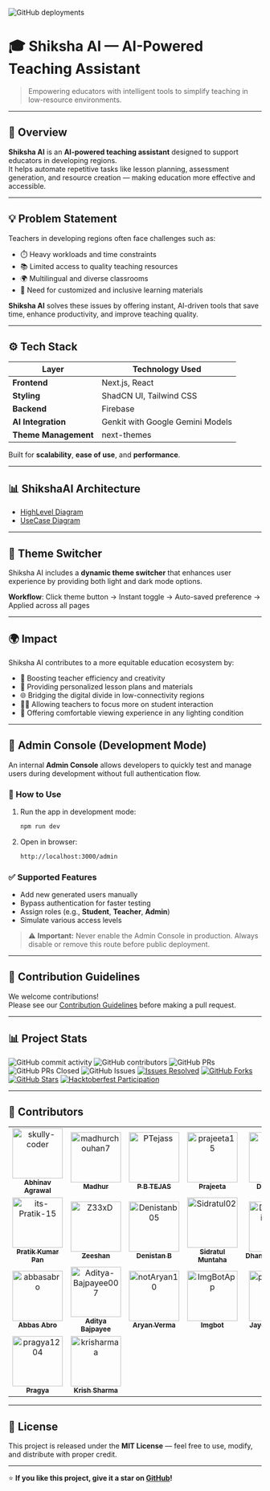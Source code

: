 ![GitHub deployments](https://img.shields.io/github/deployments/skully-coder/shiksha-ai/production?style=for-the-badge&label=deployment)

# 🎓 Shiksha AI — AI-Powered Teaching Assistant

> Empowering educators with intelligent tools to simplify teaching in low-resource environments.

---

## 🧠 Overview

**Shiksha AI** is an **AI-powered teaching assistant** designed to support educators in developing regions.  
It helps automate repetitive tasks like lesson planning, assessment generation, and resource creation — making education more effective and accessible.

---

## 💡 Problem Statement

Teachers in developing regions often face challenges such as:

- ⏱️ Heavy workloads and time constraints  
- 📚 Limited access to quality teaching resources  
- 🌍 Multilingual and diverse classrooms  
- 🧩 Need for customized and inclusive learning materials  

**Shiksha AI** solves these issues by offering instant, AI-driven tools that save time, enhance productivity, and improve teaching quality.

---

## ⚙️ Tech Stack

| Layer | Technology Used |
|-------|------------------|
| **Frontend** | Next.js, React |
| **Styling** | ShadCN UI, Tailwind CSS |
| **Backend** | Firebase |
| **AI Integration** | Genkit with Google Gemini Models |
| **Theme Management** | next-themes |

Built for **scalability**, **ease of use**, and **performance**.

---

## 📊 ShikshaAI Architecture

- [HighLevel Diagram](https://app.diagrams.net/?url=https://raw.githubusercontent.com/pipaliyajaydip/shiksha-ai/refs/heads/master/ShikshaAI-Architecture.drawio)
- [UseCase Diagram](https://app.diagrams.net/?url=https://raw.githubusercontent.com/skully-coder/shiksha-ai/refs/heads/master/ShikshaAI-UseCase.drawio)

---

## 🌙 Theme Switcher

Shiksha AI includes a **dynamic theme switcher** that enhances user experience by providing both light and dark mode options.

**Workflow**: Click theme button → Instant toggle → Auto-saved preference → Applied across all pages

---

## 🌍 Impact

Shiksha AI contributes to a more equitable education ecosystem by:

- 💪 Boosting teacher efficiency and creativity  
- 🧾 Providing personalized lesson plans and materials  
- 🌐 Bridging the digital divide in low-connectivity regions  
- 👩‍🏫 Allowing teachers to focus more on student interaction  
- 🌙 Offering comfortable viewing experience in any lighting condition

---

## 🧪 Admin Console (Development Mode)

An internal **Admin Console** allows developers to quickly test and manage users during development without full authentication flow.

### 🚀 How to Use

1. Run the app in development mode:
   ```bash
   npm run dev
   ```

2. Open in browser:
   ```bash
   http://localhost:3000/admin
   ```

### ✅ Supported Features

- Add new generated users manually  
- Bypass authentication for faster testing  
- Assign roles (e.g., **Student**, **Teacher**, **Admin**)  
- Simulate various access levels  

> ⚠️ **Important:** Never enable the Admin Console in production. Always disable or remove this route before public deployment.

---

## 🤝 Contribution Guidelines

We welcome contributions!  
Please see our [Contribution Guidelines](/CONTRIBUTING.md) before making a pull request.

---

## 📊 Project Stats

![GitHub commit activity](https://img.shields.io/github/commit-activity/w/skully-coder/shiksha-ai?style=for-the-badge)
![GitHub contributors](https://img.shields.io/github/contributors/skully-coder/shiksha-ai?style=for-the-badge&cacheSeconds=3600)
![GitHub PRs](https://img.shields.io/github/issues-pr/skully-coder/shiksha-ai?style=for-the-badge&color=purple)
![GitHub PRs Closed](https://img.shields.io/github/issues-pr-closed/skully-coder/shiksha-ai?style=for-the-badge&color=green)
![GitHub Issues](https://img.shields.io/github/issues/skully-coder/shiksha-ai?style=for-the-badge)
[![Issues Resolved](https://img.shields.io/badge/Issues%20Resolved-2-orange?style=for-the-badge)](https://github.com/skully-coder/shiksha-ai/issues?q=is%3Aissue%20state%3Aclosed)
[![GitHub Forks](https://img.shields.io/github/forks/skully-coder/shiksha-ai?style=for-the-badge&color=brightgreen)](https://github.com/skully-coder/shiksha-ai/network/members)
[![GitHub Stars](https://img.shields.io/github/stars/skully-coder/shiksha-ai?style=for-the-badge&color=yellow)](https://github.com/skully-coder/shiksha-ai/stargazers)
[![Hacktoberfest Participation](https://img.shields.io/badge/Hacktoberfest-2025-blueviolet?style=for-the-badge&logo=hacktoberfest)](https://hacktoberfest.com)

---

## 👥 Contributors

<!-- readme: contributors -start -->
<table>
	<tbody>
		<tr>
            <td align="center">
                <a href="https://github.com/skully-coder">
                    <img src="https://avatars.githubusercontent.com/u/55917548?v=4" width="100;" alt="skully-coder"/>
                    <br />
                    <sub><b>Abhinav Agrawal</b></sub>
                </a>
            </td>
            <td align="center">
                <a href="https://github.com/madhurchouhan7">
                    <img src="https://avatars.githubusercontent.com/u/30585596?v=4" width="100;" alt="madhurchouhan7"/>
                    <br />
                    <sub><b>Madhur</b></sub>
                </a>
            </td>
            <td align="center">
                <a href="https://github.com/PTejass">
                    <img src="https://avatars.githubusercontent.com/u/144028081?v=4" width="100;" alt="PTejass"/>
                    <br />
                    <sub><b>P B TEJAS</b></sub>
                </a>
            </td>
            <td align="center">
                <a href="https://github.com/prajeeta15">
                    <img src="https://avatars.githubusercontent.com/u/96904203?v=4" width="100;" alt="prajeeta15"/>
                    <br />
                    <sub><b>Prajeeta</b></sub>
                </a>
            </td>
            <td align="center">
                <a href="https://github.com/DCode-v05">
                    <img src="https://avatars.githubusercontent.com/u/182192643?v=4" width="100;" alt="DCode-v05"/>
                    <br />
                    <sub><b>Denistan B</b></sub>
                </a>
            </td>
            <td align="center">
                <a href="https://github.com/poorna825">
                    <img src="https://avatars.githubusercontent.com/u/214160404?v=4" width="100;" alt="poorna825"/>
                    <br />
                    <sub><b>Poornima Taley</b></sub>
                </a>
            </td>
		</tr>
		<tr>
            <td align="center">
                <a href="https://github.com/its-Pratik-15">
                    <img src="https://avatars.githubusercontent.com/u/182534401?v=4" width="100;" alt="its-Pratik-15"/>
                    <br />
                    <sub><b>Pratik Kumar Pan</b></sub>
                </a>
            </td>
            <td align="center">
                <a href="https://github.com/Z33xD">
                    <img src="https://avatars.githubusercontent.com/u/79450902?v=4" width="100;" alt="Z33xD"/>
                    <br />
                    <sub><b>Zeeshan</b></sub>
                </a>
            </td>
            <td align="center">
                <a href="https://github.com/Denistanb05">
                    <img src="https://avatars.githubusercontent.com/u/214665212?v=4" width="100;" alt="Denistanb05"/>
                    <br />
                    <sub><b>Denistan B</b></sub>
                </a>
            </td>
            <td align="center">
                <a href="https://github.com/Sidratul02">
                    <img src="https://avatars.githubusercontent.com/u/142794200?v=4" width="100;" alt="Sidratul02"/>
                    <br />
                    <sub><b>Sidratul Muntaha</b></sub>
                </a>
            </td>
            <td align="center">
                <a href="https://github.com/Dhanwantisatone">
                    <img src="https://avatars.githubusercontent.com/u/191073548?v=4" width="100;" alt="Dhanwantisatone"/>
                    <br />
                    <sub><b>Dhanwantisatone</b></sub>
                </a>
            </td>
            <td align="center">
                <a href="https://github.com/Abinesh2418">
                    <img src="https://avatars.githubusercontent.com/u/183372764?v=4" width="100;" alt="Abinesh2418"/>
                    <br />
                    <sub><b>Abinesh B</b></sub>
                </a>
            </td>
		</tr>
		<tr>
            <td align="center">
                <a href="https://github.com/abbasabro">
                    <img src="https://avatars.githubusercontent.com/u/141827555?v=4" width="100;" alt="abbasabro"/>
                    <br />
                    <sub><b>Abbas Abro</b></sub>
                </a>
            </td>
            <td align="center">
                <a href="https://github.com/Aditya-Bajpayee007">
                    <img src="https://avatars.githubusercontent.com/u/145580411?v=4" width="100;" alt="Aditya-Bajpayee007"/>
                    <br />
                    <sub><b>Aditya Bajpayee</b></sub>
                </a>
            </td>
            <td align="center">
                <a href="https://github.com/notAryan10">
                    <img src="https://avatars.githubusercontent.com/u/184558940?v=4" width="100;" alt="notAryan10"/>
                    <br />
                    <sub><b>Aryan Verma</b></sub>
                </a>
            </td>
            <td align="center">
                <a href="https://github.com/ImgBotApp">
                    <img src="https://avatars.githubusercontent.com/u/31427850?v=4" width="100;" alt="ImgBotApp"/>
                    <br />
                    <sub><b>Imgbot</b></sub>
                </a>
            </td>
            <td align="center">
                <a href="https://github.com/pipaliyajaydip">
                    <img src="https://avatars.githubusercontent.com/u/67597366?v=4" width="100;" alt="pipaliyajaydip"/>
                    <br />
                    <sub><b>Jaydip Pipaliya</b></sub>
                </a>
            </td>
            <td align="center">
                <a href="https://github.com/MarioDevTM">
                    <img src="https://avatars.githubusercontent.com/u/84230374?v=4" width="100;" alt="MarioDevTM"/>
                    <br />
                    <sub><b>Mario Turtoi</b></sub>
                </a>
            </td>
		</tr>
		<tr>
            <td align="center">
                <a href="https://github.com/pragya1204">
                    <img src="https://avatars.githubusercontent.com/u/135381931?v=4" width="100;" alt="pragya1204"/>
                    <br />
                    <sub><b>Pragya</b></sub>
                </a>
            </td>
            <td align="center">
                <a href="https://github.com/krisharmaa">
                    <img src="https://avatars.githubusercontent.com/u/195412062?v=4" width="100;" alt="krisharmaa"/>
                    <br />
                    <sub><b>Krish Sharma</b></sub>
                </a>
            </td>
		</tr>
	<tbody>
</table>
<!-- readme: contributors -end -->

---

## 🧭 License

This project is released under the **MIT License** — feel free to use, modify, and distribute with proper credit.

---

⭐ **If you like this project, give it a star on [GitHub](https://github.com/skully-coder/shiksha-ai)!**
